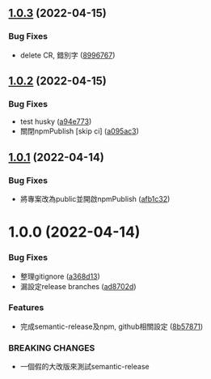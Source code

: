 ## [1.0.3](https://github.com/Renhz/test_0/compare/1.0.2...1.0.3) (2022-04-15)


### Bug Fixes

* delete CR, 錯別字 ([8996767](https://github.com/Renhz/test_0/commit/8996767fff45aa82aa0a04861e5fc00c0abad3d5))

## [1.0.2](https://github.com/Renhz/test_0/compare/1.0.1...1.0.2) (2022-04-15)


### Bug Fixes

* test husky ([a94e773](https://github.com/Renhz/test_0/commit/a94e7730c67f7c2f040ef5bd507489179406bda7))
* 關閉npmPublish [skip ci] ([a095ac3](https://github.com/Renhz/test_0/commit/a095ac3587ade49514e6473736d9f583ed67ea8b))

## [1.0.1](https://github.com/Renhz/test_0/compare/1.0.0...1.0.1) (2022-04-14)


### Bug Fixes

* 將專案改為public並開啟npmPublish ([afb1c32](https://github.com/Renhz/test_0/commit/afb1c325be5e5cacee11b5e596e116fbe1df73ce))

# 1.0.0 (2022-04-14)


### Bug Fixes

* 整理gitignore ([a368d13](https://github.com/Renhz/test_0/commit/a368d13a6fad6e0c1566bb28ddf5a145fb507a56))
* 漏設定release branches ([ad8702d](https://github.com/Renhz/test_0/commit/ad8702d158167dc2384a02eee32ab940cb542c3c))


### Features

* 完成semantic-release及npm, github相關設定 ([8b57871](https://github.com/Renhz/test_0/commit/8b57871e06b5270d98e7e4d9b13031dbd8ad09e0))


### BREAKING CHANGES

* 一個假的大改版來測試semantic-release
